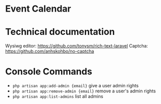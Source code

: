 # Event Calendar

# Technical documentation

Wysiwg editor: https://github.com/tonysm/rich-text-laravel
Captcha: https://github.com/anhskohbo/no-captcha

# Console Commands
- `php artisan app:add-admin {email}` give a user admin rights
- `php artisan app:remove-admin {email}` remove a user's admin rights
- `php artisan app:list-admins` list all admins
